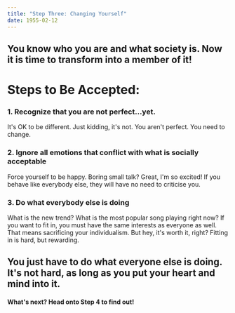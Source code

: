 ```yaml
---
title: "Step Three: Changing Yourself"
date: 1955-02-12
---
```


## You know who you are and what society is. Now it is time to transform into a member of it!

# Steps to Be Accepted:

### 1. Recognize that you are not perfect...yet.
It's OK to be different. Just kidding, it's not. You aren't perfect. You need to change.

### 2. Ignore all emotions that conflict with what is socially acceptable
Force yourself to be happy. Boring small talk? Great, I'm so excited! If you behave like everybody else, they will have no need to criticise you. 

### 3. Do what everybody else is doing
What is the new trend? What is the most popular song playing right now? If you want to fit in, you must have the same interests as everyone as well. That means sacrificing your individualism. But hey, it's worth it, right? Fitting in is hard, but rewarding.

## You just have to do what everyone else is doing. It's not hard, as long as you put your heart and mind into it.

#### What's next? Head onto Step 4 to find out!
